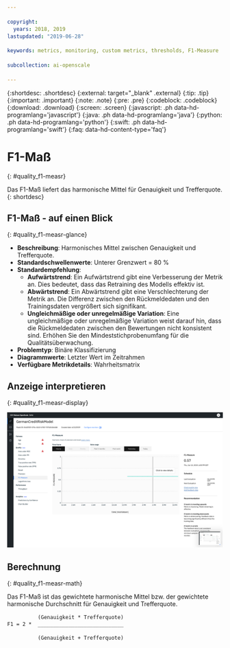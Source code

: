 ```yaml
---

copyright:
  years: 2018, 2019
lastupdated: "2019-06-28"

keywords: metrics, monitoring, custom metrics, thresholds, F1-Measure

subcollection: ai-openscale

---
```


{:shortdesc: .shortdesc}
{:external: target="_blank" .external}
{:tip: .tip}
{:important: .important}
{:note: .note}
{:pre: .pre}
{:codeblock: .codeblock}
{:download: .download}
{:screen: .screen}
{:javascript: .ph data-hd-programlang='javascript'}
{:java: .ph data-hd-programlang='java'}
{:python: .ph data-hd-programlang='python'}
{:swift: .ph data-hd-programlang='swift'}
{:faq: data-hd-content-type='faq'}

# F1-Maß
{: #quality_f1-measr}

Das F1-Maß liefert das harmonische Mittel für Genauigkeit und Trefferquote.
{: shortdesc}

## F1-Maß - auf einen Blick
{: #quality_f1-measr-glance}

- **Beschreibung**: Harmonisches Mittel zwischen Genauigkeit und Trefferquote.
- **Standardschwellenwerte**: Unterer Grenzwert = 80 %
- **Standardempfehlung**:
   - **Aufwärtstrend**: Ein Aufwärtstrend gibt eine Verbesserung der Metrik an. Dies bedeutet, dass das Retraining des Modells effektiv ist.
   - **Abwärtstrend**: Ein Abwärtstrend gibt eine Verschlechterung der Metrik an. Die Differenz zwischen den Rückmeldedaten und den Trainingsdaten vergrößert sich signifikant.
   - **Ungleichmäßige oder unregelmäßige Variation**: Eine ungleichmäßige oder unregelmäßige Variation weist darauf hin, dass die Rückmeldedaten zwischen den Bewertungen nicht konsistent sind. Erhöhen Sie den Mindeststichprobenumfang für die Qualitätsüberwachung.
- **Problemtyp**: Binäre Klassifizierung
- **Diagrammwerte**: Letzter Wert im Zeitrahmen
- **Verfügbare Metrikdetails**: Wahrheitsmatrix

## Anzeige interpretieren
{: #quality_f1-measr-display}

![Abbildung des Diagramms für das F1-Maß](images/quality-f1-meas.png)

## Berechnung
{: #quality_f1-measr-math}

Das F1-Maß ist das gewichtete harmonische Mittel bzw. der gewichtete harmonische Durchschnitt für Genauigkeit und Trefferquote.

```
          (Genauigkeit * Trefferquote)
F1 = 2 *  ____________________________

          (Genauigkeit + Trefferquote)
```

